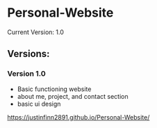 # Personal-Website

Current Version: 1.0

## Versions:

### Version 1.0
- Basic functioning website
- about me, project, and contact section
- basic ui design

https://justinfinn2891.github.io/Personal-Website/
